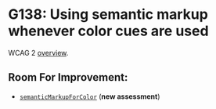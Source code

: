 
# G138: Using semantic markup whenever color cues are used

WCAG 2 [overview](http://www.w3.org/TR/2014/NOTE-WCAG20-TECHS-20140916/G138).

## Room For Improvement:

* [`semanticMarkupForColor`](https://github.com/cksource/quail-enhancement/issues/7) (**new assessment**)
